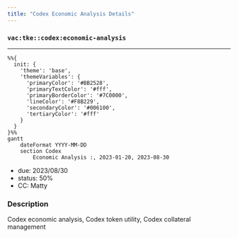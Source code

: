 ```yaml
---
title: "Codex Economic Analysis Details"
---
```

### `vac:tke::codex:economic-analysis`
---

```mermaid
%%{ 
  init: { 
    'theme': 'base', 
    'themeVariables': { 
      'primaryColor': '#BB2528', 
      'primaryTextColor': '#fff', 
      'primaryBorderColor': '#7C0000', 
      'lineColor': '#F8B229', 
      'secondaryColor': '#006100', 
      'tertiaryColor': '#fff' 
    } 
  } 
}%%
gantt
	dateFormat YYYY-MM-DD 
	section Codex
		Economic Analysis :, 2023-01-20, 2023-08-30
```
- due: 2023/08/30
- status: 50%
- CC: Matty

### Description
Codex economic analysis, Codex token utility, Codex collateral management